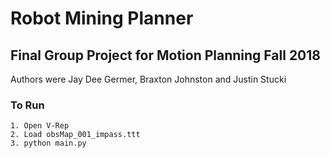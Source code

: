 # Robot Mining Planner
## Final Group Project for Motion Planning Fall 2018

Authors were Jay Dee Germer, Braxton Johnston and Justin Stucki


### To Run

    1. Open V-Rep
    2. Load obsMap_001_impass.ttt
    3. python main.py
